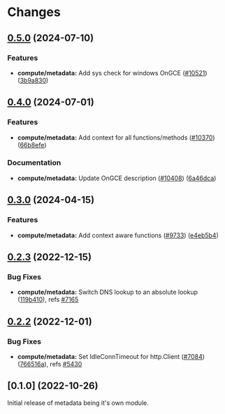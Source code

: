 # Changes

## [0.5.0](https://github.com/googleapis/google-cloud-go/compare/compute/metadata/v0.4.0...compute/metadata/v0.5.0) (2024-07-10)


### Features

* **compute/metadata:** Add sys check for windows OnGCE ([#10521](https://github.com/googleapis/google-cloud-go/issues/10521)) ([3b9a830](https://github.com/googleapis/google-cloud-go/commit/3b9a83063960d2a2ac20beb47cc15818a68bd302))

## [0.4.0](https://github.com/googleapis/google-cloud-go/compare/compute/metadata/v0.3.0...compute/metadata/v0.4.0) (2024-07-01)


### Features

* **compute/metadata:** Add context for all functions/methods ([#10370](https://github.com/googleapis/google-cloud-go/issues/10370)) ([66b8efe](https://github.com/googleapis/google-cloud-go/commit/66b8efe7ad877e052b2987bb4475477e38c67bb3))


### Documentation

* **compute/metadata:** Update OnGCE description ([#10408](https://github.com/googleapis/google-cloud-go/issues/10408)) ([6a46dca](https://github.com/googleapis/google-cloud-go/commit/6a46dca4eae4f88ec6f88822e01e5bf8aeca787f))

## [0.3.0](https://github.com/googleapis/google-cloud-go/compare/compute/metadata/v0.2.3...compute/metadata/v0.3.0) (2024-04-15)


### Features

* **compute/metadata:** Add context aware functions  ([#9733](https://github.com/googleapis/google-cloud-go/issues/9733)) ([e4eb5b4](https://github.com/googleapis/google-cloud-go/commit/e4eb5b46ee2aec9d2fc18300bfd66015e25a0510))

## [0.2.3](https://github.com/googleapis/google-cloud-go/compare/compute/metadata/v0.2.2...compute/metadata/v0.2.3) (2022-12-15)


### Bug Fixes

* **compute/metadata:** Switch DNS lookup to an absolute lookup ([119b410](https://github.com/googleapis/google-cloud-go/commit/119b41060c7895e45e48aee5621ad35607c4d021)), refs [#7165](https://github.com/googleapis/google-cloud-go/issues/7165)

## [0.2.2](https://github.com/googleapis/google-cloud-go/compare/compute/metadata/v0.2.1...compute/metadata/v0.2.2) (2022-12-01)


### Bug Fixes

* **compute/metadata:** Set IdleConnTimeout for http.Client ([#7084](https://github.com/googleapis/google-cloud-go/issues/7084)) ([766516a](https://github.com/googleapis/google-cloud-go/commit/766516aaf3816bfb3159efeea65aa3d1d205a3e2)), refs [#5430](https://github.com/googleapis/google-cloud-go/issues/5430)

## [0.1.0] (2022-10-26)

Initial release of metadata being it's own module.
